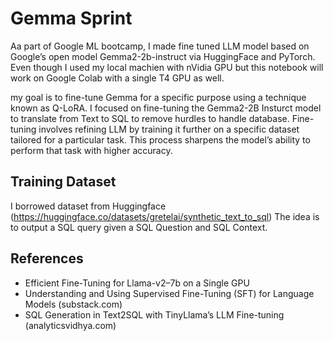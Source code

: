 # Gemma Sprint
Aa part of Google ML bootcamp, I made fine tuned LLM model based on Google’s open model Gemma2-2b-instruct via HuggingFace and PyTorch.
Even though I used my local machien with nVidia GPU but this notebook will work on Google Colab with a single T4 GPU as well.

my goal is to fine-tune Gemma for a specific purpose using a technique known as Q-LoRA.
I focused on fine-tuning the Gemma2-2B Insturct model to translate from Text to SQL to remove hurdles to handle database.
Fine-tuning involves refining LLM by training it further on a specific dataset tailored for a particular task.
This process sharpens the model’s ability to perform that task with higher accuracy.

## Training Dataset
I borrowed dataset from Huggingface (https://huggingface.co/datasets/gretelai/synthetic_text_to_sql)
The idea is to output a SQL query given a SQL Question and SQL Context.

## References
* Efficient Fine-Tuning for Llama-v2–7b on a Single GPU
* Understanding and Using Supervised Fine-Tuning (SFT) for Language Models (substack.com)
* SQL Generation in Text2SQL with TinyLlama’s LLM Fine-tuning (analyticsvidhya.com)
